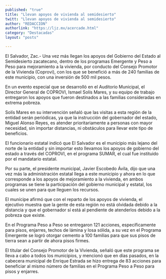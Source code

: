 ```yaml
---
published: "true"
title: "Llevan apoyos de vivienda al semidesierto"
twitt: "Llevan apoyos de vivienda al semidesierto"
author: "REDACCION"
authorlink: "https://ljz.mx/acercade.html"
category: "Destacadas"
layout: "posts"

---
```



  El Salvador, Zac.- Una vez más llegan los apoyos del Gobierno del Estado al Semidesierto zacatecano, dentro de los programas Emergente y Peso a Peso para mejoramiento a la vivienda, por conducto del Consejo Promotor de la Vivienda (Coprovi), con los que se benefició a más de 240 familias de este municipio, con una inversión de 500 mil pesos.



  En un evento especial que se desarrolló en el Auditorio Municipal, el Director General de COPROVI, Ismael Solís Mares, y su equipo de trabajo entregaron los apoyos que fueron destinados a las familias consideradas en extrema pobreza.



  Solís Mares en su intervención señaló que las visitas a esta región de la entidad serán periódicas, ya que la instrucción del gobernador del estado, Miguel Alonso Reyes, es atender prioritariamente a personas con mayor necesidad, sin importar distancias, ni obstáculos para llevar este tipo de beneficios.



  El funcionario estatal indicó que El Salvador es el municipio más lejano del norte de la entidad y sin importar esto llevamos los apoyos de gobierno del estado a través del COPROVI, en el programa SUMAR, el cual fue instituido por el mandatario estatal.



  Por su parte, el presidente municipal, Javier Escobedo Ávila, dijo que una vez más la administración estatal llega a este municipio y ahora en lo que corresponde a los apoyos de mejoramiento a la vivienda, en ambos programas se tiene la participación del gobierno municipal y estatal, los cuales se unen para que lleguen los recursos.



  El munícipe afirmó que con el reparto de los apoyos de vivienda, el ejecutivo muestra que la gente de esta región no está olvidada debido a la distancia y que el gobernador sí está al pendiente de atenderlos debido a la pobreza que existe.



  En el Programa Peso a Peso se entregaron 121 acciones, específicamente para pisos, enjarres, techos de lámina y losa sólida, a su vez en el Programa Emergente se logró otorgar cemento a 100 familias para que sus pisos de tierra sean a partir de ahora pisos firmes.



  El titular del Consejo Promotor de la Vivienda, señaló que este programa se lleva a cabo a todos los municipios, y mencionó que en días pasados, en la cabecera municipal de Enrique Estrada se hizo entrega de 83 acciones para beneficiar al mismo número de familias en el Programa Peso a Peso para pisos y enjarres.

